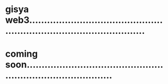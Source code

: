 # gisya web3............................................................................................
# coming soon..................................................................................
